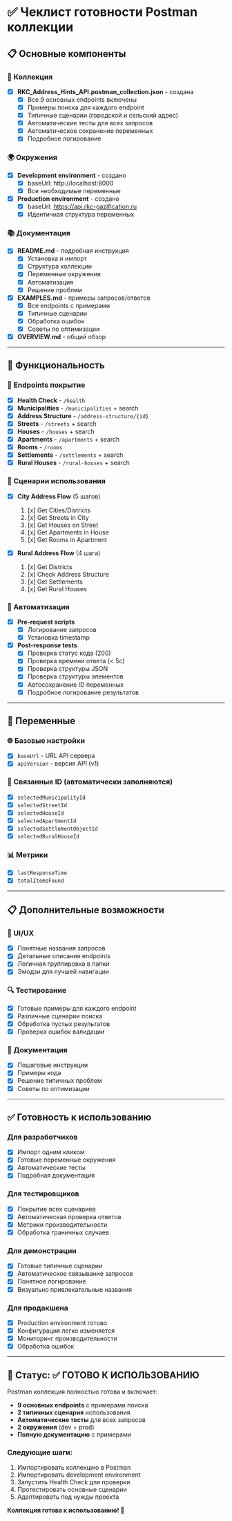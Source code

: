 # ✅ Чеклист готовности Postman коллекции

## 📋 Основные компоненты

### 🔧 Коллекция
- [x] **RKC_Address_Hints_API.postman_collection.json** - создана
  - [x] Все 9 основных endpoints включены
  - [x] Примеры поиска для каждого endpoint
  - [x] Типичные сценарии (городской и сельский адрес)
  - [x] Автоматические тесты для всех запросов
  - [x] Автоматическое сохранение переменных
  - [x] Подробное логирование

### 🌍 Окружения
- [x] **Development environment** - создано
  - [x] baseUrl: http://localhost:8000
  - [x] Все необходимые переменные
- [x] **Production environment** - создано
  - [x] baseUrl: https://api.rkc-gazification.ru
  - [x] Идентичная структура переменных

### 📚 Документация
- [x] **README.md** - подробная инструкция
  - [x] Установка и импорт
  - [x] Структура коллекции
  - [x] Переменные окружения
  - [x] Автоматизация
  - [x] Решение проблем
- [x] **EXAMPLES.md** - примеры запросов/ответов
  - [x] Все endpoints с примерами
  - [x] Типичные сценарии
  - [x] Обработка ошибок
  - [x] Советы по оптимизации
- [x] **OVERVIEW.md** - общий обзор

---

## 🎯 Функциональность

### 📡 Endpoints покрытие
- [x] **Health Check** - `/health`
- [x] **Municipalities** - `/municipalities` + search
- [x] **Address Structure** - `/address-structure/{id}`
- [x] **Streets** - `/streets` + search
- [x] **Houses** - `/houses` + search  
- [x] **Apartments** - `/apartments` + search
- [x] **Rooms** - `/rooms`
- [x] **Settlements** - `/settlements` + search
- [x] **Rural Houses** - `/rural-houses` + search

### 🔄 Сценарии использования
- [x] **City Address Flow** (5 шагов)
  1. [x] Get Cities/Districts
  2. [x] Get Streets in City
  3. [x] Get Houses on Street
  4. [x] Get Apartments in House
  5. [x] Get Rooms in Apartment

- [x] **Rural Address Flow** (4 шага)
  1. [x] Get Districts
  2. [x] Check Address Structure
  3. [x] Get Settlements
  4. [x] Get Rural Houses

### 🧪 Автоматизация
- [x] **Pre-request scripts**
  - [x] Логирование запросов
  - [x] Установка timestamp
- [x] **Post-response tests**
  - [x] Проверка статус кода (200)
  - [x] Проверка времени ответа (< 5с)
  - [x] Проверка структуры JSON
  - [x] Проверка структуры элементов
  - [x] Автосохранение ID переменных
  - [x] Подробное логирование результатов

---

## 🔧 Переменные

### 🌐 Базовые настройки
- [x] `baseUrl` - URL API сервера
- [x] `apiVersion` - версия API (v1)

### 🔗 Связанные ID (автоматически заполняются)
- [x] `selectedMunicipalityId`
- [x] `selectedStreetId`
- [x] `selectedHouseId`
- [x] `selectedApartmentId`
- [x] `selectedSettlementObjectId`
- [x] `selectedRuralHouseId`

### 📊 Метрики
- [x] `lastResponseTime`
- [x] `totalItemsFound`

---

## 📋 Дополнительные возможности

### 🎨 UI/UX
- [x] Понятные названия запросов
- [x] Детальные описания endpoints
- [x] Логичная группировка в папки
- [x] Эмодзи для лучшей навигации

### 🔍 Тестирование
- [x] Готовые примеры для каждого endpoint
- [x] Различные сценарии поиска
- [x] Обработка пустых результатов
- [x] Проверка ошибок валидации

### 📖 Документация
- [x] Пошаговые инструкции
- [x] Примеры кода
- [x] Решение типичных проблем
- [x] Советы по оптимизации

---

## ✅ Готовность к использованию

### Для разработчиков
- [x] Импорт одним кликом
- [x] Готовые переменные окружения
- [x] Автоматические тесты
- [x] Подробная документация

### Для тестировщиков
- [x] Покрытие всех сценариев
- [x] Автоматическая проверка ответов
- [x] Метрики производительности
- [x] Обработка граничных случаев

### Для демонстрации
- [x] Готовые типичные сценарии
- [x] Автоматическое связывание запросов
- [x] Понятное логирование
- [x] Визуально привлекательные названия

### Для продакшена
- [x] Production environment готово
- [x] Конфигурация легко изменяется
- [x] Мониторинг производительности
- [x] Обработка ошибок

---

## 🎉 Статус: ✅ ГОТОВО К ИСПОЛЬЗОВАНИЮ

Postman коллекция полностью готова и включает:
- **9 основных endpoints** с примерами поиска
- **2 типичных сценария** использования
- **Автоматические тесты** для всех запросов
- **2 окружения** (dev + prod)
- **Полную документацию** с примерами

### Следующие шаги:
1. Импортировать коллекцию в Postman
2. Импортировать development environment
3. Запустить Health Check для проверки
4. Протестировать основные сценарии
5. Адаптировать под нужды проекта

**Коллекция готова к использованию! 🚀**
